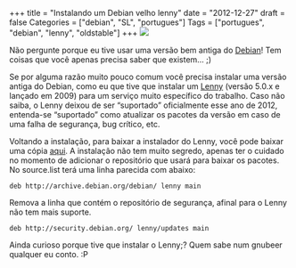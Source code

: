 +++
title = "Instalando um Debian velho lenny"
date = "2012-12-27"
draft = false
Categories = ["debian", "SL", "portugues"]
Tags = ["portugues", "debian", "lenny", "oldstable"]
+++
![](/images/debian-lenny.jpg)

Não pergunte porque eu tive usar uma versão bem antiga do
[Debian](http://www.debian.org)! Tem coisas que você apenas precisa
saber que existem… ;)

Se por alguma razão muito pouco comum você precisa instalar uma versão
antiga do Debian, como eu que tive que instalar um
[Lenny](http://www.debian.org/releases/lenny) (versão 5.0.x e lançado em
2009) para um serviço muito específico do trabalho. Caso não saiba, o
Lenny deixou de ser “suportado” oficialmente esse ano de 2012,
entenda-se “suportado” como atualizar os pacotes da versão em caso de
uma falha de segurança, bug crítico, etc.

Voltando a instalação, para baixar a instalador do Lenny, você pode
baixar uma cópia
[aqui](http://www.debian.org/releases/lenny/debian-installer/). A
instalação não tem muito segredo, apenas ter o cuidado no momento de
adicionar o repositório que usará para baixar os pacotes. No source.list
terá uma linha parecida com abaixo:

    deb http://archive.debian.org/debian/ lenny main

Remova a linha que contém o repositório de segurança, afinal para o
Lenny não tem mais suporte.

    deb http://security.debian.org/ lenny/updates main

Ainda curioso porque tive que instalar o Lenny;? Quem sabe num gnubeer
qualquer eu conto. :P
